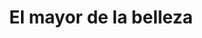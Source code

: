---
title: "El mayor de la belleza"
url: /puerto-la-cruz/el-mayor-de-la-belleza/
shop: cosméticos
---